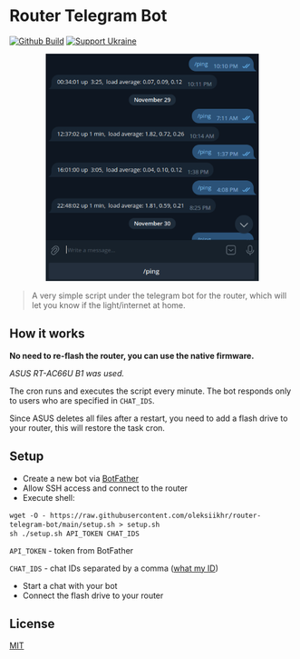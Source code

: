 # Router Telegram Bot

[![Github Build](https://github.com/oleksiikhr/router-telegram-bot/actions/workflows/build.yml/badge.svg)](https://github.com/oleksiikhr/router-telegram-bot/actions/workflows/build.yml)
[![Support Ukraine](https://img.shields.io/badge/Support-Ukraine-FFD500?style=flat&labelColor=005BBB)](https://savelife.in.ua/en/donate-en/)

<p align="center">
    <img src="https://raw.githubusercontent.com/oleksiikhr/router-telegram-bot/main/docs/image.png?raw=true" alt="Router Telegram Bot" height="400">
</p>

> A very simple script under the telegram bot for the router, which will let you know if the light/internet at home.

## How it works

**No need to re-flash the router, you can use the native firmware.**

*ASUS RT-AC66U B1 was used.*

The cron runs and executes the script every minute. The bot responds only to users who are specified in `CHAT_IDS`.

Since ASUS deletes all files after a restart, you need to add a flash drive to your router, this will restore the task cron.

## Setup

- Create a new bot via [BotFather](https://t.me/BotFather)
- Allow SSH access and connect to the router
- Execute shell:

```shell
wget -O - https://raw.githubusercontent.com/oleksiikhr/router-telegram-bot/main/setup.sh > setup.sh
sh ./setup.sh API_TOKEN CHAT_IDS
```

`API_TOKEN` - token from BotFather

`CHAT_IDS` - chat IDs separated by a comma ([what my ID](https://t.me/userinfobot))

- Start a chat with your bot
- Connect the flash drive to your router

## License

[MIT](https://opensource.org/licenses/MIT)
